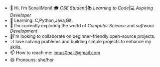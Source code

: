 - 👋 Hi, I’m SonaliMoni!
  🎓 *CSE Student*|📚 *Learning to Code*|💻 *Aspiring Developer*
- 🌱 Learning: C,Python,Java,Git.
- 🔭 I’m currently exploring the world of *Computer Science* and *software Development*
- 🚀I'm looking to collaborate on beginner-friendly  open-source projects.
- 💡I love solving problems and building simple projects to enhance my skills.
- 📫 How to reach me: innus0nali@gmail.com
- 😄 Pronouns: she/her
  

<!---
SonaliMoni4/SonaliMoni4 is a ✨ special ✨ repository because its `README.md` (this file) appears on your GitHub profile.
You can click the Preview link to take a look at your changes.
--->
